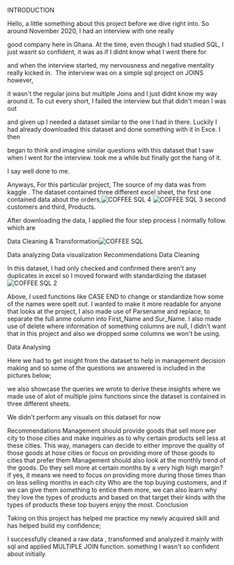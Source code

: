 INTRODUCTION 

Hello, a little something about this project before we dive right into. So around November 2020, I had an interview with one really

good company here in Ghana. At the time, even though I had studied SQL, I just wasnt so confident, it was as if I didnt know what I went there for

and when the interview started, my nervousness and negative mentality really kicked in.  The interview was on a simple sql project on JOINS however, 

it wasn't the regular joins but multiple Joins and I just didnt know my way around it. To cut every short, I failed the interview but that didn't mean I was out

and given up I needed a dataset similar to the one I had in there. Luckily I had already downloaded this dataset and done something with it in Exce. I then

began to think and imagine similar questions with this dataset that I saw when I went for the interview. took me a while but finally got the hang of it.

I say well done to me.

Anyways, For this particular project, The source of my data was from kaggle . The dataset contained three different excel sheet, the first one contained data about the orders,![COFFEE SQL 4](https://github.com/user-attachments/assets/49176a93-7438-4526-a81e-1a0ec68cfafc)
![COFFEE SQL 3](https://github.com/user-attachments/assets/643f7499-4025-45ca-9b88-8f968b512323)
 second customers and third, Products.

After downloading the data, I applied the four step process I normally follow. which are 

Data Cleaning & Transformation![COFFEE SQL](https://github.com/user-attachments/assets/b3675093-8436-4f99-a3c1-fe377419b93b)

Data analyzing
Data visualization
Recommendations
Data Cleaning

In this dataset, I had only checked and confirmed there aren't any duplicates in excel so I moved forward with standardizing the dataset![COFFEE SQL 2](https://github.com/user-attachments/assets/890db72a-d623-485f-ad04-5c013b812435)


Above, I used functions like CASE END to change or standardize how some of the names were spelt out. I wanted to make it more readable for anyone that looks at the project, I also made use of Parsename and replace, to separate the full anme column into First_Name and Sur_Name. I also made use of delete where information of something columns are null, I didn't want that in this project and also we dropped some columns we won't be using.

Data Analysing

Here we had to get insight from the dataset to help in management decision making and so some of the questions we answered is included in the pictures below;

we also showcase the queries we wrote to derive these insights where we made use of alot of multiple joins functions since the dataset is contained in three different sheets.

We didn't perform any visuals on this dataset for now

Recommendations
Management should provide goods that sell more per city to those cities and make inquiries as to why certain products sell less at these cities. This way, managers can decide to either improve the quality of those goods at hose cities or focus on providing more of those goods to cities that prefer them
Management should also look at the monthly trend of the goods. Do they sell more at certain months by a very high high margin? if yes, it means we need to focus on providing more during those times than on less selling months in each city
Who are the top buying customers, and if we can give them something to entice them more, we can also learn why they love the types of products and based on that target their kinds with the types of products these top buyers enjoy the most.
Conclusion

Taking on this project has helped me practice my newly acquired skill and has helped build my confidence;

I successfully cleaned a raw data , transformed and analyzed it mainly with sql and applied MULTIPLE JOIN function. something I wasn't so confident about initially.
